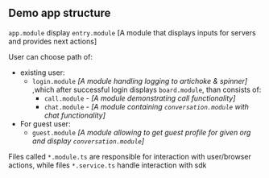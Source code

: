 ## Demo app structure
`app.module` display `entry.module` \[A module that displays inputs for servers and provides next actions\]

User can choose path of:
 - existing user:
    - `login.module` *\[A module handling logging to artichoke & spinner\]* ,which after successful login displays `board.module`, than consists of: 
       - `call.module` - *\[A module demonstrating call functionality\]*
       - `chat.module` - *\[A module containing `conversation.module` with chat functionality\]*
  - For guest user:
    - `guest.module` *\[A module allowing to get guest profile for given org and display `conversation.module`\]*

Files called `*.module.ts` are responsible for interaction with user/browser actions, while files `*.service.ts` handle interaction with sdk